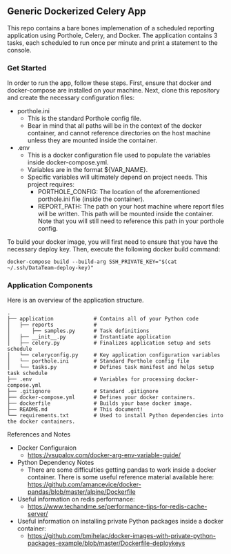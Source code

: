 ## Generic Dockerized Celery App

This repo contains a bare bones implemenation of a scheduled reporting application using Porthole, Celery, and Docker.
The application contains 3 tasks, each scheduled to run once per minute and print a statement to the console. 

### Get Started

In order to run the app, follow these steps. First, ensure that docker and docker-compose are installed on your machine.
Next, clone this repository and create the necessary configuration files:

- porthole.ini
    - This is the standard Porthole config file.
    - Bear in mind that all paths will be in the context of the docker container, and cannot reference directories
        on the host machine unless they are mounted inside the container.
- .env
    - This is a docker configuration file used to populate the variables inside docker-compose.yml.
    - Variables are in the format ${VAR_NAME}.
    - Specific variables will ultimately depend on project needs. This project requires:
        - PORTHOLE_CONFIG:  The location of the aforementioned porthole.ini file (inside the container).
        - REPORT_PATH: The path on your host machine where report files will be written. This path will be mounted
            inside the container. Note that you will still need to reference this path in your porthole config.

To build your docker image, you will first need to ensure that you have the necessary deploy key. Then, execute the 
following docker build command:

`docker-compose build --build-arg SSH_PRIVATE_KEY="$(cat ~/.ssh/DataTeam-deploy-key)"`

### Application Components

Here is an overview of the application structure.

    .
    ├── application             # Contains all of your Python code
    │   ├── reports             #
    │       ├── samples.py      # Task definitions    
    │   ├── __init__.py         # Instantiate application
    │   ├── celery.py           # Finalizes application setup and sets schedule
    │   └── celeryconfig.py     # Key application configuration variables
    │   └── porthole.ini        # Standard Porthole config file
    │   └── tasks.py            # Defines task manifest and helps setup task schedule   
    ├── .env                    # Variables for processing docker-compose.yml
    ├── .gitignore              # Standard .gitignore
    ├── docker-compose.yml      # Defines your docker containers.
    ├── dockerfile              # Builds your base docker image. 
    ├── README.md               # This document!
    └── requirements.txt        # Used to install Python dependencies into the docker containers.





References and Notes

- Docker Configuraion
    - https://vsupalov.com/docker-arg-env-variable-guide/
- Python Dependency Notes
    - There are some difficulties getting pandas to work inside a docker container. There is some useful reference material available here: https://github.com/amancevice/docker-pandas/blob/master/alpine/Dockerfile
- Useful information on redis performance:
    - https://www.techandme.se/performance-tips-for-redis-cache-server/
- Useful information on installing private Python packages inside a docker container:
    - https://github.com/bmihelac/docker-images-with-private-python-packages-example/blob/master/Dockerfile-deploykeys


